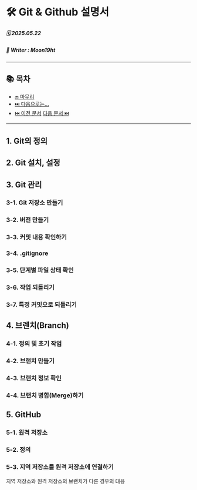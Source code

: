 # 🛠️ Git & Github 설명서

##### 🗓️ 2025.05.22
##### 📝 Writer : Moon19ht

---

## 📚 목차


- [🔚 마무리](#-마무리)
- [⏭️ 다음으로는...](#️-다음으로는)
- [⏮️ 이전 문서](./0521%20SQL정리.md) [다음 문서 ⏭️](./0523%20Git.Github정리.md)

---

## 1. Git의 정의

## 2. Git 설치, 설정

## 3. Git 관리
### 3-1. Git 저장소 만들기
### 3-2. 버전 만들기
### 3-3. 커밋 내용 확인하기
### 3-4. .gitignore
### 3-5. 단계별 파일 상태 확인
### 3-6. 작업 되돌리기
### 3-7. 특정 커밋으로 되돌리기

## 4. 브렌치(Branch)
### 4-1. 정의 및 초기 작업
### 4-2. 브랜치 만들기
### 4-3. 브랜치 정보 확인
### 4-4. 브랜치 병합(Merge)하기

## 5. GitHub
### 5-1. 원격 저장소
### 5-2. 정의
### 5-3. 지역 저장소를 원격 저장소에 연결하기
지역 저장소와 원격 저장소의 브랜치가 다른 경우의 대응
